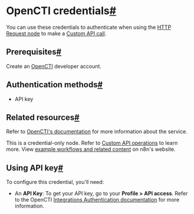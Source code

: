 [](https://github.com/n8n-io/n8n-docs/edit/main/docs/integrations/builtin/credentials/opencti.md "Edit this page")

# OpenCTI credentials[#](#opencti-credentials "Permanent link")

You can use these credentials to authenticate when using the [HTTP Request node](../../core-nodes/n8n-nodes-base.httprequest/) to make a [Custom API call](../../../custom-operations/).

## Prerequisites[#](#prerequisites "Permanent link")

Create an [OpenCTI](https://filigran.io/solutions/open-cti/) developer account.

## Authentication methods[#](#authentication-methods "Permanent link")

*   API key

## Related resources[#](#related-resources "Permanent link")

Refer to [OpenCTI's documentation](https://docs.opencti.io/latest/) for more information about the service.

This is a credential-only node. Refer to [Custom API operations](../../../custom-operations/) to learn more. View [example workflows and related content](https://n8n.io/integrations/opencti/) on n8n's website.

## Using API key[#](#using-api-key "Permanent link")

To configure this credential, you'll need:

*   An **API Key**: To get your API key, go to your **Profile > API access**. Refer to the OpenCTI [Integrations Authentication documentation](https://docs.opencti.io/latest/deployment/integrations/#authentication) for more information.
